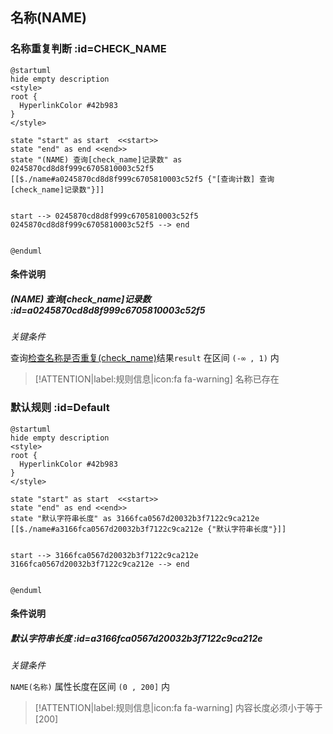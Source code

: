 ## 名称(NAME) <!-- {docsify-ignore-all} -->

   

### 名称重复判断 :id=CHECK_NAME

```plantuml
@startuml
hide empty description
<style>
root {
  HyperlinkColor #42b983
}
</style>

state "start" as start  <<start>>
state "end" as end <<end>>
state "(NAME) 查询[check_name]记录数" as 0245870cd8d8f999c6705810003c52f5 [[$./name#a0245870cd8d8f999c6705810003c52f5 {"[查询计数] 查询[check_name]记录数"}]]


start --> 0245870cd8d8f999c6705810003c52f5 
0245870cd8d8f999c6705810003c52f5 --> end 


@enduml
```

#### 条件说明

##### (NAME) 查询[check_name]记录数 :id=a0245870cd8d8f999c6705810003c52f5


*关键条件*


查询[检查名称是否重复(check_name)]()结果`result` 在区间 `(-∞ , 1)` 内

> [!ATTENTION|label:规则信息|icon:fa fa-warning]
> 名称已存在



### 默认规则 :id=Default

```plantuml
@startuml
hide empty description
<style>
root {
  HyperlinkColor #42b983
}
</style>

state "start" as start  <<start>>
state "end" as end <<end>>
state "默认字符串长度" as 3166fca0567d20032b3f7122c9ca212e [[$./name#a3166fca0567d20032b3f7122c9ca212e {"默认字符串长度"}]]


start --> 3166fca0567d20032b3f7122c9ca212e 
3166fca0567d20032b3f7122c9ca212e --> end 


@enduml
```

#### 条件说明

##### 默认字符串长度 :id=a3166fca0567d20032b3f7122c9ca212e


*关键条件*


`NAME(名称)` 属性长度在区间 `(0 , 200]` 内

> [!ATTENTION|label:规则信息|icon:fa fa-warning]
> 内容长度必须小于等于[200]







